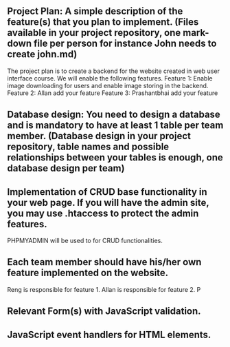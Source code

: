 ## Project Plan: A simple description of the feature(s) that you plan to implement. (Files available in your project repository, one mark-down file per person for instance John needs to create john.md)

The project plan is to create a backend for the website created in web user interface course. We will enable the following features.
Feature 1: Enable image downloading for users and enable image storing in the backend. 
Feature 2: Allan add your feature
Feature 3: Prashantbhai add your feature

## Database design: You need to design a database and is mandatory to have at least 1 table per team member. (Database design in your project repository, table names and possible relationships between your tables is enough, one database design per team)



## Implementation of CRUD base functionality in your web page. If you will have the admin site, you may use .htaccess to protect the admin features.

PHPMYADMIN will be used to for CRUD functionalities.


## Each team member should have his/her own feature implemented on the website. 

Reng is responsible for feature 1.
Allan is responsible for feature 2.
P

## Relevant Form(s) with JavaScript validation.

## JavaScript event handlers for HTML elements.